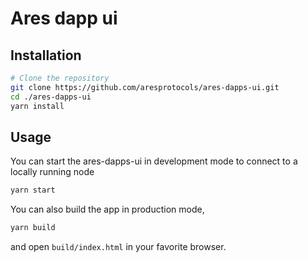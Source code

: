 # Ares dapp ui

## Installation

```bash
# Clone the repository
git clone https://github.com/aresprotocols/ares-dapps-ui.git
cd ./ares-dapps-ui
yarn install
```

## Usage

You can start the ares-dapps-ui in development mode to connect to a locally running node

```bash
yarn start
```

You can also  build the app in production mode,

```bash
yarn build
```
and open `build/index.html` in your favorite browser.

